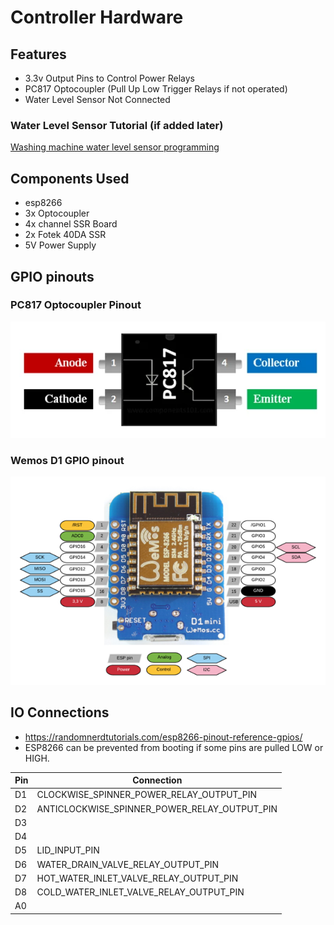 
# Controller Hardware

## Features
- 3.3v Output Pins to Control Power Relays
- PC817 Optocoupler (Pull Up Low Trigger Relays if not operated)
- Water Level Sensor Not Connected


### Water Level Sensor Tutorial (if added later)
[Washing machine water level sensor programming](https://www.youtube.com/watch?v=qt3wwKuItsE)


## Components Used
- esp8266
- 3x Optocoupler
- 4x channel SSR Board
- 2x Fotek 40DA SSR
- 5V Power Supply

## GPIO pinouts

### PC817 Optocoupler Pinout
![pc817](pc817.png)

### Wemos D1 GPIO pinout
![wemos-d1](wemos-d1.png)

## IO Connections

- https://randomnerdtutorials.com/esp8266-pinout-reference-gpios/
- ESP8266 can be prevented from booting if some pins are pulled LOW or HIGH.


| Pin | Connection                                       |
|-----|--------------------------------------------------|
| D1  | CLOCKWISE_SPINNER_POWER_RELAY_OUTPUT_PIN         |
| D2  | ANTICLOCKWISE_SPINNER_POWER_RELAY_OUTPUT_PIN     |
| D3  |                                                  |
| D4  |                                                  |
| D5  | LID_INPUT_PIN                                    |
| D6  | WATER_DRAIN_VALVE_RELAY_OUTPUT_PIN               |
| D7  | HOT_WATER_INLET_VALVE_RELAY_OUTPUT_PIN           |
| D8  | COLD_WATER_INLET_VALVE_RELAY_OUTPUT_PIN          |
| A0  |                                                  |
